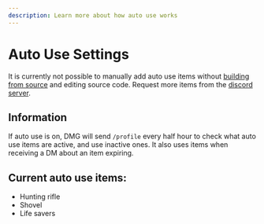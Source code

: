 ```yaml
---
description: Learn more about how auto use works
---
```


# Auto Use Settings

It is currently not possible to manually add auto use items without [building from source](../installation/build-from-source.md) and editing source code.  Request more items from the [discord server](https://discord.gg/KTrmQnhCHb).&#x20;

## Information

If auto use is on, DMG will send `/profile` every half hour to check what auto use items are active, and use inactive ones. It also uses items when receiving a DM about an item expiring.

## Current auto use items:

* Hunting rifle
* Shovel
* Life savers
